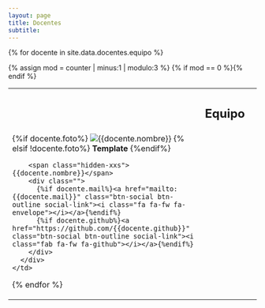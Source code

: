 ```yaml
---
layout: page
title: Docentes
subtitle: 
---
```


<table class="table table-borderless text-center">
  <tr>
    <td></td>
    <td>
      <h2 class="hidden-xxs">Equipo</h2>
    </td>
    <td></td>
  </tr>
  
{% for docente in site.data.docentes.equipo %}
    <p hidden>{% increment counter %}</p>
    {% assign mod = counter | minus:1 | modulo:3 %}
    {% if mod == 0 %}<tr>{% endif %}
    <td>
      <div class='docente'>
        {%if docente.foto%} <img src="{{site.baseurl}}{{docente.foto}}" title="{{docente.nombre}}" alt="{{docente.nombre}}" class="center-block img-rounded img-responsive" />
        {% elsif !docente.foto%} <b>Template</b>
        {%endif%}
        
        <span class="hidden-xxs">{{docente.nombre}}</span>
        <div class="">
          {%if docente.mail%}<a href="mailto:{{docente.mail}}" class="btn-social btn-outline social-link"><i class="fa fa-fw fa-envelope"></i></a>{%endif%}
          {%if docente.github%}<a href="https://github.com/{{docente.github}}" class="btn-social btn-outline social-link"><i class="fab fa-fw fa-github"></i></a>{%endif%}
        </div>
      </div>
    </td>
{% endfor %}
